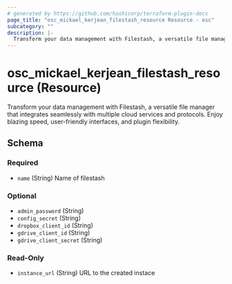 ```yaml
---
# generated by https://github.com/hashicorp/terraform-plugin-docs
page_title: "osc_mickael_kerjean_filestash_resource Resource - osc"
subcategory: ""
description: |-
  Transform your data management with Filestash, a versatile file manager that integrates seamlessly with multiple cloud services and protocols. Enjoy blazing speed, user-friendly interfaces, and plugin flexibility.
---
```


# osc_mickael_kerjean_filestash_resource (Resource)

Transform your data management with Filestash, a versatile file manager that integrates seamlessly with multiple cloud services and protocols. Enjoy blazing speed, user-friendly interfaces, and plugin flexibility.



<!-- schema generated by tfplugindocs -->
## Schema

### Required

- `name` (String) Name of filestash

### Optional

- `admin_password` (String)
- `config_secret` (String)
- `dropbox_client_id` (String)
- `gdrive_client_id` (String)
- `gdrive_client_secret` (String)

### Read-Only

- `instance_url` (String) URL to the created instace
